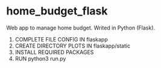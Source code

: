# home_budget_flask
Web app to manage home budget. Writed in Python (Flask).
<ol>
  <li>COMPLETE FILE CONFIG IN flaskapp</li>
  <li>CREATE DIRECTORY PLOTS IN flaskapp/static</li>
  <li>INSTALL REQUIRED PACKAGES</li>
  <li>RUN python3 run.py</li>
</ol>
